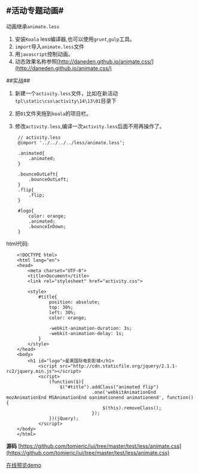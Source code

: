 #活动专题动画#
----
动画继承`animate.less`

1. 安装`Koala` less编译器,也可以使用`grunt`,`gulp`工具。
2. `import`导入`animate.less`文件
3. 用`javascript`控制动画。
4. 动态效果名称参照[http://daneden.github.io/animate.css/](http://daneden.github.io/animate.css/)

##实战##

1. 新建一个`activity.less`文件，比如在新活动`tpl\static\css\activity\14\13\01`目录下
2. 把`01`文件夹拖到`koala`的项目栏。
3. 修改`activity.less`,编译一次`activity.less`后面不用再操作了。

		// activity.less
		@import '../../../../less/animate.less';
		
		.animated{
			.animated;
		}
		
		.bounceOutLeft{
			.bounceOutLeft;
		}
		.flip{
			.flip;
		}
		
		#logo{
			color: orange;
			.animated;
			.bounceInDown;
		}

html代码:

		<!DOCTYPE html>
		<html lang="en">
		<head>
			<meta charset="UTF-8">
			<title>Document</title>
			<link rel="stylesheet" href="activity.css">
		
			<style>
				#title{
					position: absolute;
					top: 30%;
					left: 30%;
					color: orange;
		
					-webkit-animation-duration: 3s;
					-webkit-animation-delay: 1s;
				}
		  	</style>
		</head>
		<body>
			<h1 id="logo">星美国际电影影城</h1>
		  		<script src="http://cdn.staticfile.org/jquery/2.1.1-rc2/jquery.min.js"></script>
		  		<script>
		  			(function($){
		  				$("#title").addClass("animated flip")
		  							.one('webkitAnimationEnd mozAnimationEnd MSAnimationEnd oanimationend animationend', function(){
		  								$(this).removeClass();
		  							});
		  			})(jQuery);
		  		</script>
		</body>
		</html>


**源码**
[https://github.com/tomieric/iui/tree/master/test/less/animate.css](https://github.com/tomieric/iui/tree/master/test/less/animate.css)

[在线预览demo](http://ginosin.esy.es/animate.css/)